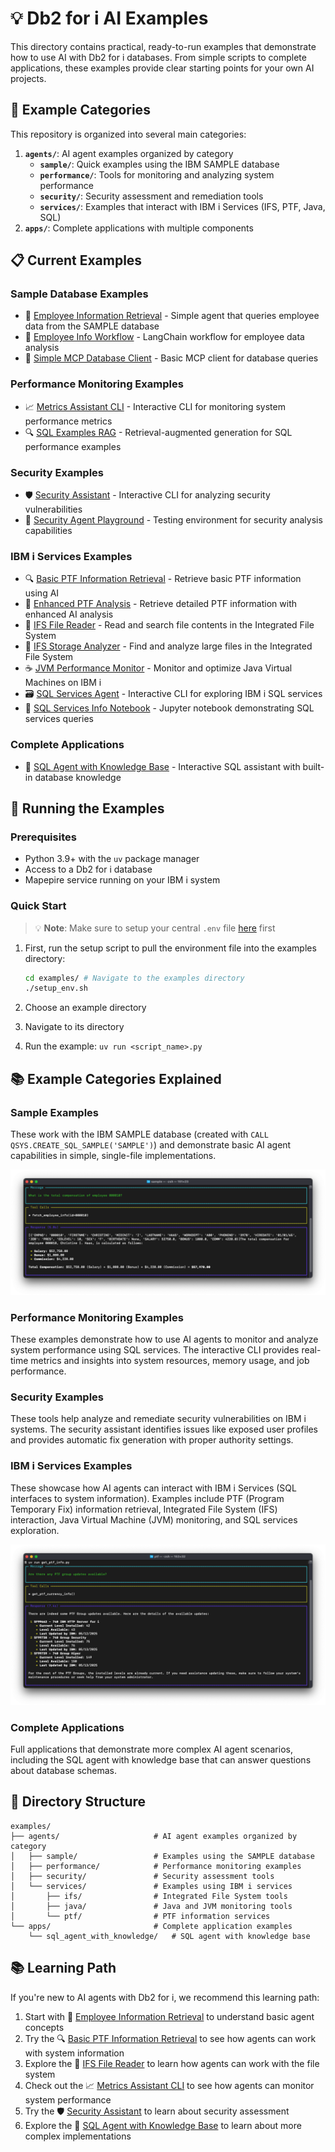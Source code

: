 # 💡 Db2 for i AI Examples

This directory contains practical, ready-to-run examples that demonstrate how to use AI with Db2 for i databases. From simple scripts to complete applications, these examples provide clear starting points for your own AI projects.

## 🧪 Example Categories

This repository is organized into several main categories:

1. **`agents/`**: AI agent examples organized by category
   - **`sample/`**: Quick examples using the IBM SAMPLE database
   - **`performance/`**: Tools for monitoring and analyzing system performance
   - **`security/`**: Security assessment and remediation tools
   - **`services/`**: Examples that interact with IBM i Services (IFS, PTF, Java, SQL)
2. **`apps/`**: Complete applications with multiple components

## 📋 Current Examples

### Sample Database Examples
- 👥 [Employee Information Retrieval](agents/sample/get_employee_info_agent.py) - Simple agent that queries employee data from the SAMPLE database 
- 🔄 [Employee Info Workflow](agents/sample/get_employee_info_workflow.py) - LangChain workflow for employee data analysis
- 🔌 [Simple MCP Database Client](agents/sample/mcp_simple.py) - Basic MCP client for database queries

### Performance Monitoring Examples
- 📈 [Metrics Assistant CLI](agents/performance/metrics_assistant_cli.py) - Interactive CLI for monitoring system performance metrics
- 🔍 [SQL Examples RAG](agents/performance/sql_examples_rag.py) - Retrieval-augmented generation for SQL performance examples

### Security Examples
- 🛡️ [Security Assistant](agents/security/security_assistant.py) - Interactive CLI for analyzing security vulnerabilities
- 📝 [Security Agent Playground](agents/security/playground.py) - Testing environment for security analysis capabilities

### IBM i Services Examples
- 🔍 [Basic PTF Information Retrieval](agents/services/ptf/get_ptf_info.py) - Retrieve basic PTF information using AI
- 🔬 [Enhanced PTF Analysis](agents/services/ptf/get_ptf_info_extended.py) - Retrieve detailed PTF information with enhanced AI analysis
- 📂 [IFS File Reader](agents/services/ifs/read_stream_file.py) - Read and search file contents in the Integrated File System
- 💾 [IFS Storage Analyzer](agents/services/ifs/storage_assistant.py) - Find and analyze large files in the Integrated File System
- ☕ [JVM Performance Monitor](agents/services/java/jvm_assistant.py) - Monitor and optimize Java Virtual Machines on IBM i
- 🗃️ [SQL Services Agent](agents/services/sql_services_agent.py) - Interactive CLI for exploring IBM i SQL services
- 📓 [SQL Services Info Notebook](agents/services/sql_services_info.ipynb) - Jupyter notebook demonstrating SQL services queries

### Complete Applications
- 🧠 [SQL Agent with Knowledge Base](apps/sql_agent_with_knowledge/) - Interactive SQL assistant with built-in database knowledge

## 🚀 Running the Examples

### Prerequisites

- Python 3.9+ with the `uv` package manager
- Access to a Db2 for i database
- Mapepire service running on your IBM i system

### Quick Start

> 💡 **Note**: Make sure to setup your central `.env` file [here](../README.md#configure-mapepire-and-api-keys) first

1. First, run the setup script to pull the environment file into the examples directory:
   ```bash
   cd examples/ # Navigate to the examples directory
   ./setup_env.sh
   ```

2. Choose an example directory
3. Navigate to its directory
4. Run the example: `uv run <script_name>.py`

## 📚 Example Categories Explained

### Sample Examples

These work with the IBM SAMPLE database (created with `CALL QSYS.CREATE_SQL_SAMPLE('SAMPLE')`) and demonstrate basic AI agent capabilities in simple, single-file implementations.

![alt text](images/image2.png)

### Performance Monitoring Examples

These examples demonstrate how to use AI agents to monitor and analyze system performance using SQL services. The interactive CLI provides real-time metrics and insights into system resources, memory usage, and job performance.

### Security Examples

These tools help analyze and remediate security vulnerabilities on IBM i systems. The security assistant identifies issues like exposed user profiles and provides automatic fix generation with proper authority settings.

### IBM i Services Examples

These showcase how AI agents can interact with IBM i Services (SQL interfaces to system information). Examples include PTF (Program Temporary Fix) information retrieval, Integrated File System (IFS) interaction, Java Virtual Machine (JVM) monitoring, and SQL services exploration.

![alt text](images/image1.png)

### Complete Applications

Full applications that demonstrate more complex AI agent scenarios, including the SQL agent with knowledge base that can answer questions about database schemas.

## 📁 Directory Structure

```
examples/
├── agents/                     # AI agent examples organized by category
│   ├── sample/                 # Examples using the SAMPLE database
│   ├── performance/            # Performance monitoring examples
│   ├── security/               # Security assessment tools
│   └── services/               # Examples using IBM i services
│       ├── ifs/                # Integrated File System tools
│       ├── java/               # Java and JVM monitoring tools
│       └── ptf/                # PTF information services
└── apps/                       # Complete application examples
    └── sql_agent_with_knowledge/   # SQL agent with knowledge base
```

## 📚 Learning Path

If you're new to AI agents with Db2 for i, we recommend this learning path:

1. Start with 👥 [Employee Information Retrieval](agents/sample/get_employee_info_agent.py) to understand basic agent concepts
2. Try the 🔍 [Basic PTF Information Retrieval](agents/services/ptf/get_ptf_info.py) to see how agents can work with system information
3. Explore the 📂 [IFS File Reader](agents/services/ifs/read_stream_file.py) to learn how agents can work with the file system
4. Check out the 📈 [Metrics Assistant CLI](agents/performance/metrics_assistant_cli.py) to see how agents can monitor system performance
5. Try the 🛡️ [Security Assistant](agents/security/security_assistant.py) to learn about security assessment
6. Explore the 🧠 [SQL Agent with Knowledge Base](apps/sql_agent_with_knowledge/) to learn about more complex implementations
